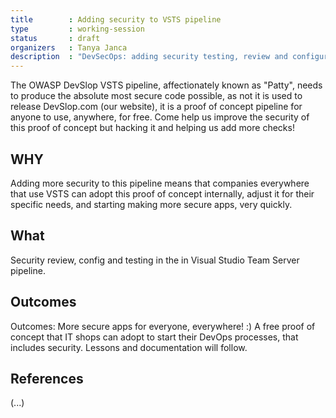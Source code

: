 ```yaml
---
title        : Adding security to VSTS pipeline
type         : working-session
status       : draft
organizers   : Tanya Janca
description  : "DevSecOps: adding security testing, review and configurations to a VSTS pipeline"
---
```


The OWASP DevSlop VSTS pipeline, affectionately known as "Patty", needs to produce the absolute most secure code possible, as not it is used to release DevSlop.com (our website), it is a proof of concept pipeline for anyone to use, anywhere, for free.  Come help us improve the security of this proof of concept but hacking it and helping us add more checks!    

## WHY

Adding more security to this pipeline means that companies everywhere that use VSTS can adopt this proof of concept internally, adjust it for their specific needs, and starting making more secure apps, very quickly. 

## What

Security review, config and testing in the in Visual Studio Team Server pipeline.


## Outcomes

Outcomes: More secure apps for everyone, everywhere!  :)  A free proof of concept that IT shops can adopt to start their DevOps processes, that includes security.  Lessons and documentation will follow.


## References

(...)
